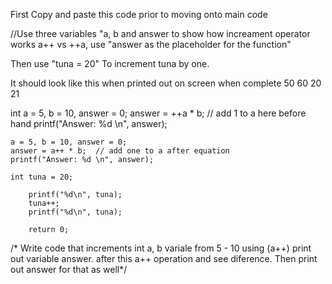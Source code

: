 First Copy and paste this code prior to moving onto main code

//Use three variables "a, b and answer to show how increament operator works
a++ vs ++a, use "answer as the  placeholder for the function"

Then use "tuna = 20" To increment tuna by one.

It should look like this when printed out on screen when complete
50
60
20
21

int a = 5, b = 10, answer = 0;
	answer = ++a * b; // add 1 to a here before hand
	printf("Answer: %d \n", answer);

	a = 5, b = 10, answer = 0;
	answer = a++ * b;  // add one to a after equation
	printf("Answer: %d \n", answer);

	int tuna = 20;

		printf("%d\n", tuna);
		tuna++;
		printf("%d\n", tuna);

		return 0;



/* Write code that increments int a, b variale from 5 - 10 using (a++)
print out variable answer.  after this a++ operation and see diference.
Then print out answer for that as well*/
